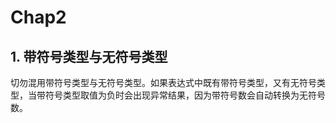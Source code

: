 # Chap2
## 1. 带符号类型与无符号类型
切勿混用带符号类型与无符号类型。如果表达式中既有带符号类型，又有无符号类型，当带符号类型取值为负时会出现异常结果，因为带符号数会自动转换为无符号数。
